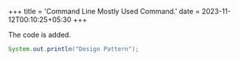 +++
title = 'Command Line Mostly Used Command.'
date = 2023-11-12T00:10:25+05:30
+++

The code is added.
```java
System.out.println("Design Pattern");
```